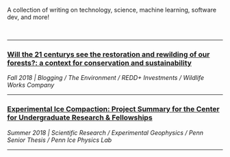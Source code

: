 
A collection of writing on technology, science, machine learning, software dev, and more!

<br>

---

 ### [Will the 21 centurys see the restoration and rewilding of our forests?: a context for conservation and sustainability](daniel-furman.github.io/psr_redd_blog.pdf) <br>
*Fall 2018 | Blogging / The Environment / REDD+ Investments / Wildlife Works Company*

---

 ### [Experimental Ice Compaction: Project Summary for the Center for Undergraduate Research & Fellowships](https://www.curf.upenn.edu/project/furman-daniel-experimental-ice-compaction) <br>
*Summer 2018 | Scientific Research / Experimental Geophysics / Penn Senior Thesis / Penn Ice Physics Lab*

---



